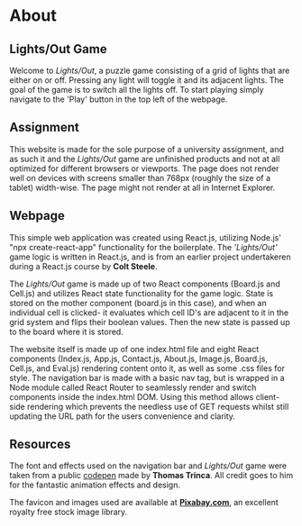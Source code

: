 
<h1>About</h1>
<h2>Lights/Out Game</h2>
Welcome to <em>Lights/Out</em>, a puzzle game consisting of a grid of lights that are  either on or off. Pressing any light will toggle it and its adjacent lights. The goal of the game is to switch all the lights off. To start playing simply navigate to the 'Play' button in the top left of the webpage.

<h2>Assignment</h2>
This website is made for the sole purpose of a university assignment, and as such it and the <em>Lights/Out</em> game are unfinished products and not at all optimized for different browsers or viewports. The page does not render well on devices with screens smaller than 768px (roughly the size of a tablet) width-wise. The page might not render at all in Internet Explorer.

<h2>Webpage</h2>
This simple web application was created using React.js, utilizing Node.js' "npx create-react-app" functionality for the boilerplate. The <em>'Lights/Out'</em> game logic is written in React.js, and is from an earlier project undertakeren during a React.js course by <strong>Colt Steele</strong>.

The <em>Lights/Out</em> game is made up of two React components (Board.js and Cell.js) and utilizes React state functionality for the game logic. State is stored on the mother component (board.js in this case), and when an individual cell is clicked- it evaluates which cell ID's are adjacent to it in the grid system and flips their boolean values. Then the new state is passed up to the board where it is stored.

The website itself is made up of one index.html file and eight React components (Index.js, App.js, Contact.js, About.js, Image.js, Board.js, Cell.js, and Eval.js) rendering content onto it, as well as some .css files for style. The navigation bar is made with a basic nav tag, but is wrapped in a Node module called React Router to seamlessly render and switch components inside the index.html DOM. Using this method allows client-side rendering which prevents the needless use of GET requests whilst still updating the URL path for the users convenience and clarity.

<h2>Resources</h2>
The font and effects used on the navigation bar and <em>Lights/Out</em> game were taken from a public <a href='https://codepen.io/Trinca/pen/NAvpWa'>codepen</a> made by <strong>Thomas Trinca</strong>. All credit goes to him for the fantastic animation effects and design.

The favicon and images used are available at <a href='https://pixabay.com'><strong>Pixabay.com</strong></a>, an excellent royalty free stock image library.
